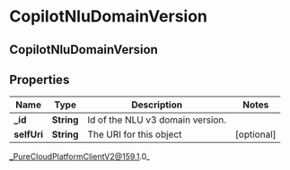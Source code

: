 # CopilotNluDomainVersion

## CopilotNluDomainVersion

## Properties

|Name | Type | Description | Notes|
|------------ | ------------- | ------------- | -------------|
| **_id** | **String** | Id of the NLU v3 domain version. | |
| **selfUri** | **String** | The URI for this object | [optional] |



_PureCloudPlatformClientV2@159.1.0_
